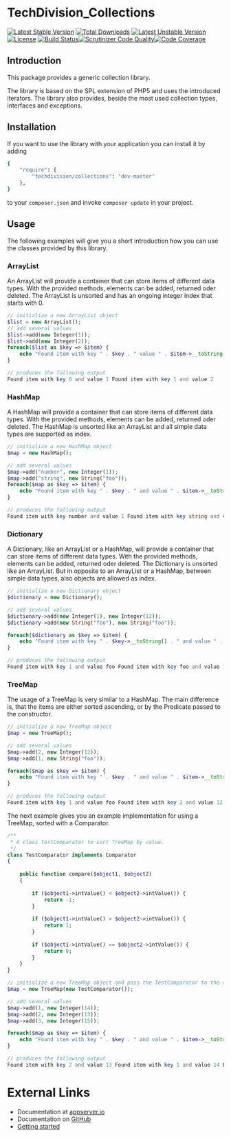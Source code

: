 # TechDivision_Collections

[![Latest Stable Version](https://poser.pugx.org/techdivision/collections/v/stable.png)](https://packagist.org/packages/techdivision/collections) [![Total Downloads](https://poser.pugx.org/techdivision/collections/downloads.png)](https://packagist.org/packages/techdivision/collections) [![Latest Unstable Version](https://poser.pugx.org/techdivision/collections/v/unstable.png)](https://packagist.org/packages/techdivision/collections) [![License](https://poser.pugx.org/techdivision/collections/license.png)](https://packagist.org/packages/techdivision/collections) [![Build Status](https://travis-ci.org/techdivision/TechDivision_Collections.png)](https://travis-ci.org/techdivision/TechDivision_Collections)[![Scrutinizer Code Quality](https://scrutinizer-ci.com/g/techdivision/TechDivision_Collections/badges/quality-score.png?b=master)](https://scrutinizer-ci.com/g/techdivision/TechDivision_Collections/?branch=master)[![Code Coverage](https://scrutinizer-ci.com/g/techdivision/TechDivision_Collections/badges/coverage.png?b=master)](https://scrutinizer-ci.com/g/techdivision/TechDivision_Collections/?branch=master)

## Introduction

This package provides a generic collection library.

The library is based on the SPL extension of PHP5 and uses the introduced iterators. The library
also provides, beside the most used collection types, interfaces and exceptions.

## Installation

If you want to use the library with your application you can install it by adding

```sh
{
    "require": {
        "techdivision/collections": "dev-master"
    },
}
```

to your ```composer.json``` and invoke ```composer update``` in your project.

## Usage

The following examples will give you a short introduction how you can use the classes provided by this
library.

### ArrayList

An ArrayList will provide a container that can store items of different data types. With the provided methods,
elements can be added, returned oder deleted. The ArrayList is unsorted and has an ongoing integer index that
starts with 0.

```php
// initialize a new ArrayList object 
$list = new ArrayList(); 
// add several values 
$list->add(new Integer(1)); 
$list->add(new Integer(2));
foreach($list as $key => $item) {
    echo "Found item with key " . $key . " value " . $item->__toString() . PHP_EOL; 
} 

// produces the following output 
Found item with key 0 and value 1 Found item with key 1 and value 2 
```

### HashMap

A HashMap will provide a container that can store items of different data types. With the provided methods,
elements can be added, returned oder deleted. The HashMap is unsorted like an ArrayList and all simple data
types are supported as index.

```php
// initialize a new HashMap object 
$map = new HashMap(); 

// add several values 
$map->add("number", new Integer(1)); 
$map->add("string", new String("foo")); 
foreach($map as $key => $item) { 
    echo "Found item with key " . $key . " and value " . $item->__toString() . PHP_EOL;
} 

// produces the following output 
Found item with key number and value 1 Found item with key string and value foo
```

### Dictionary 

A Dictionary, like an ArrayList or a HashMap, will provide a container that can store items of different
data types. With the provided methods, elements can be added, returned oder deleted. The Dictionary is
unsorted like an ArrayList. But in opposite to an ArrayList or a HashMap, between simple data types, also 
objects are allowed as index.

```php
// initialize a new Dictionary object 
$dictionary = new Dictionary(); 

// add several values 
$dictionary->add(new Integer(1), new Integer(12)); 
$dictionary->add(new String("foo"), new String("foo")); 

foreach($dictionary as $key => $item) {
    echo "Found item with key " . $key->__toString() . " and value " . $item->__toString() . PHP_EOL;
}

// produces the following output
Found item with key 1 and value foo Found item with key foo and value 12
```

### TreeMap

The usage of a TreeMap is very similar to a HashMap. The main difference is, that the items are either
sorted ascending, or by the Predicate passed to the constructor.

```php
// initialize a new TreeMap object 
$map = new TreeMap(); 

// add several values 
$map->add(2, new Integer(12)); 
$map->add(1, new String("foo")); 

foreach($map as $key => $item) {
    echo "Found item with key " . $key . " and value " . $item->__toString() . PHP_EOL;
}

// produces the following output
Found item with key 1 and value foo Found item with key 2 and value 12
```

The next example gives you an example implementation for using a TreeMap, sorted with a Comparator.

```php
/** 
 * A class TestComparator to sort TreeMap by value.
 */
class TestComparator implements Comparator
{
    
    public function compare($object1, $object2)
    { 
        
        if ($object1->intValue() < $object2->intValue()) { 
            return -1;
        } 
        
        if ($object1->intValue() > $object2->intValue()) { 
            return 1;
        }
        
        if ($object1->intValue() == $object2->intValue()) {
            return 0;
        }
    } 
} 

// initialize a new TreeMap object and pass the TestComparator to the constructor 
$map = new TreeMap(new TestComparator()); 

// add several values
$map->add(1, new Integer(14)); 
$map->add(2, new Integer(13)); 
$map->add(3, new Integer(15)); 

foreach($map as $key => $item) { 
    echo "Found item with key " . $key . " and value " . $item->__toString() . PHP_EOL;
}

// produces the following output
Found item with key 2 and value 13 Found item with key 1 and value 14 Found item with key 3 and value 15
```

# External Links

* Documentation at [appserver.io](http://docs.appserver.io)
* Documentation on [GitHub](https://github.com/techdivision/TechDivision_AppserverDocumentation)
* [Getting started](https://github.com/techdivision/TechDivision_AppserverDocumentation/tree/master/docs/getting-started)
